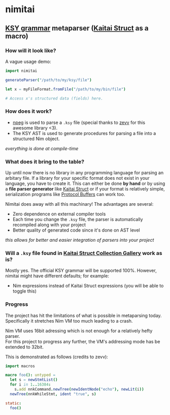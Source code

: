 # nimitai
## [KSY grammar](https://doc.kaitai.io/ksy_reference.html) metaparser ([Kaitai Struct](https://kaitai.io/) as a macro)

### How will it look like?
A vague usage demo:
```nim
import nimitai

generateParser("/path/to/my/ksy/file")

let x = myFileFormat.fromFile("/path/to/my/bin/file")

# Access x's structured data (fields) here.
```
### How does it work?
- [npeg](https://github.com/zevv/npeg) is used to parse a `.ksy` file (special thanks to [zevv](https://github.com/zevv) for this awesome library <3).
- The KSY AST is used to generate procedures for parsing a file into a structured Nim object.

*everything is done at compile-time*

### What does it bring to the table?
Up until now there is no library in any programming language for parsing an arbitary file. If a library for your specific format does not exist in your language, you have to create it. This can either be done **by hand** or by using a **file parser generator** like [Kaitai Struct](https://kaitai.io/) or if your format is relatively simple, serialization programs like [Protocol Buffers](https://developers.google.com/protocol-buffers) can work too.

Nimitai does away with all this machinary! The advantages are several:
- Zero dependence on external compiler tools
- Each time you change the `.ksy` file, the parser is automatically recompiled along with your project
- Better quality of generated code since it's done on AST level

*this allows for better and easier integration of parsers into your project*

### Will a `.ksy` file found in [Kaitai Struct Collection Gallery](https://formats.kaitai.io/) work as is?
Mostly yes. The official KSY grammar will be supported 100%. However, nimitai might have different defaults; for example:
- Nim expressions instead of Kaitai Struct expressions (you will be able to toggle this)

### Progress
The project has hit the limitations of what is possible in metaparsing today.  
Specifically it stretches Nim VM too much leading to a crash.

Nim VM uses 16bit adressing which is not enough for a relatively hefty parser.  
For this project to progress any further, the VM's addressing mode has be extended to 32bit.

This is demonstrated as follows (credits to zevv):
```nim
import macros

macro foo(): untyped =
  let s = newStmtList()
  for i in 1..16384:
    s.add nnkCommand.newTree(newIdentNode("echo"), newLit(i))
  newTree(nnkWhileStmt, ident "true", s)

static:
  foo()
```
